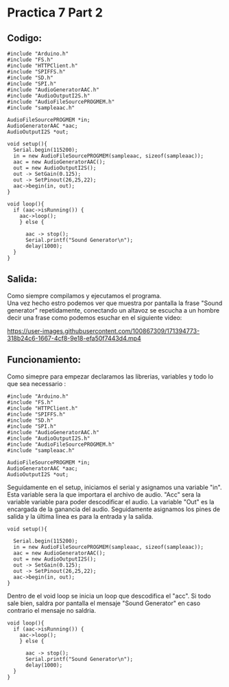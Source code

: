 # Practica 7 Part 2 

## Codigo:
```
#include "Arduino.h"
#include "FS.h"
#include "HTTPClient.h"
#include "SPIFFS.h"
#include "SD.h"
#include "SPI.h"
#include "AudioGeneratorAAC.h"
#include "AudioOutputI2S.h"
#include "AudioFileSourcePROGMEM.h"
#include "sampleaac.h"

AudioFileSourcePROGMEM *in;
AudioGeneratorAAC *aac;
AudioOutputI2S *out;

void setup(){
  Serial.begin(115200);
  in = new AudioFileSourcePROGMEM(sampleaac, sizeof(sampleaac));
  aac = new AudioGeneratorAAC();
  out = new AudioOutputI2S();
  out -> SetGain(0.125);
  out -> SetPinout(26,25,22);
  aac->begin(in, out);
}

void loop(){
  if (aac->isRunning()) {
    aac->loop();
    } else {

      aac -> stop();
      Serial.printf("Sound Generator\n");
      delay(1000);
  }
}
```

## Salida:
Como siempre compilamos y ejecutamos el programa.<br>
Una vez hecho estro podemos ver que muestra por pantalla la frase "Sound generator" repetidamente, 
conectando un altavoz se escucha a un hombre decir una frase como podemos esuchar en el siguiente video:



https://user-images.githubusercontent.com/100867309/171394773-318b24c6-1667-4cf8-9e18-efa50f7443d4.mp4



## Funcionamiento:
Como simepre para empezar declaramos las librerias, variables y todo lo que sea necessario :
```
#include "Arduino.h"
#include "FS.h"
#include "HTTPClient.h"
#include "SPIFFS.h"
#include "SD.h"
#include "SPI.h"
#include "AudioGeneratorAAC.h"
#include "AudioOutputI2S.h"
#include "AudioFileSourcePROGMEM.h"
#include "sampleaac.h"

AudioFileSourcePROGMEM *in;
AudioGeneratorAAC *aac;
AudioOutputI2S *out;
```

Seguidamente en el setup, iniciamos el serial y asignamos una variable "in". Esta variable sera la que importara el archivo de audio. "Acc" sera la variable variable para poder descodificar el audio. 
La variable "Out" es la encargada de la ganancia del audio. Seguidamente asignamos los pines de salida y la última linea es para la entrada y la salida.
```
void setup(){

  Serial.begin(115200);
  in = new AudioFileSourcePROGMEM(sampleaac, sizeof(sampleaac));
  aac = new AudioGeneratorAAC();
  out = new AudioOutputI2S();
  out -> SetGain(0.125);
  out -> SetPinout(26,25,22);
  aac->begin(in, out);
}
```

Dentro de el void loop se inicia un loop que descodifica el "acc". Si todo sale bien, saldra por pantalla el mensaje "Sound Generator" en caso contrario el mensaje no saldria.
```
void loop(){
  if (aac->isRunning()) {
    aac->loop();
    } else {

      aac -> stop();
      Serial.printf("Sound Generator\n");
      delay(1000);
  }
}
```
